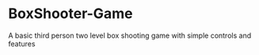 # BoxShooter-Game
A basic third person two level box shooting game with simple controls and features
